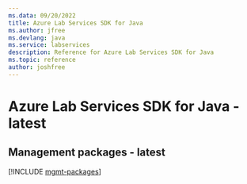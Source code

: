 ```yaml
---
ms.data: 09/20/2022
title: Azure Lab Services SDK for Java
ms.author: jfree
ms.devlang: java
ms.service: labservices
description: Reference for Azure Lab Services SDK for Java
ms.topic: reference
author: joshfree
---
```

# Azure Lab Services SDK for Java - latest

## Management packages - latest
[!INCLUDE [mgmt-packages](lab-services-mgmt-index.md)]